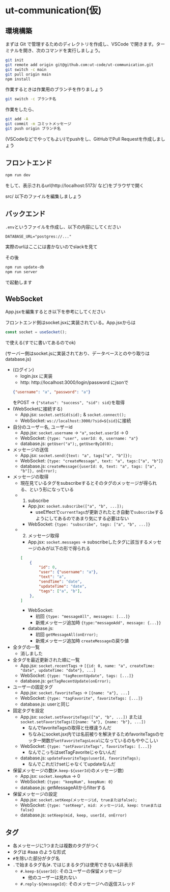 # ut-communication(仮)

## 環境構築

まずは Git で管理するためのディレクトリを作成し、VSCode で開きます。ターミナルを開き、次のコマンドを実行しましょう。

```bash
git init
git remote add origin git@github.com:ut-code/ut-communication.git
git switch -c main
git pull origin main
npm install
```

作業するときは作業用のブランチを作りましょう
```bash
git switch -c ブランチ名
```

作業をしたら、
```bash
git add -A
git commit -m コミットメッセージ
git push origin ブランチ名
```
(VSCodeなどでやってもよい)でpushをし、GitHubでPull Requestを作成しましょう

## フロントエンド

```bash
npm run dev
```
をして、表示されるurl(http://localhost:5173/ など)をブラウザで開く

src/ 以下のファイルを編集しましょう

## バックエンド

`.env`というファイルを作成し、以下の内容にしてください
```
DATABASE_URL="postgres://..."
```
実際のurlはここには書かないのでslackを見て

その後
```bash
npm run update-db
npm run server
```
で起動します

## WebSocket
App.jsxを編集するとき以下を参考にしてください

フロントエンド側はsocket.jsxに実装されている。App.jsxからは
```js
const socket = useSocket();
```
で使える(すでに書いてあるのでok)

(サーバー側はsocket.jsに実装されており、データベースとのやり取りはdatabase.js)

* (ログイン)
	* login.jsx に実装
	* http: http://localhost:3000/login/password にjsonで
	```json
	{"username": "a", "password": "a"}
	```
	をPOST -> `{"status": "success", "sid": sid}`を取得
* (WebSocketに接続する)
	* App.jsx: `socket.setSid(sid);` & `socket.connect();`
	* WebSocket: `ws://localhost:3000/?sid=${sid}`に接続
* 自分のユーザー名, ユーザーid
	* App.jsx: `socket.username` -> `"a"`, `socket.userId` -> 0
	* WebSocket: `{type: "user", userId: 0, username: "a"}`
	* database.js: `getUser("a");`, `getUserById(0);`
* メッセージの送信
	* App.jsx: `socket.send({text: "a", tags["a", "b"]});`
	* WebSocket: `{type: "createMessage", text: "a", tags:["a", "b"]}`
	* database.js: `createMessage({userId: 0, text: "a", tags: ["a", "b"]}, onError);`
* メッセージの取得
	* 現在見ているタグをsubscribeするとそのタグのメッセージが得られる、という形になっている
	* 1. subscribe
		* App.jsx: `socket.subscribe(["a", "b", ...]);`
			* useEffectで`currentTags`が更新されたとき自動で`subscribe`するようにしてあるのであまり気にする必要はない
		* WebSocket: `{type: "subscribe", tags: ["a", "b", ...]}`
	* 2. メッセージ取得
		* App.jsx: `socket.messages` -> subscribeしたタグに該当するメッセージのみが以下の形で得られる
		```json
		[
			{
				"id": 0,
				"user": {"username": "a"},
				"text": "a",
				"sendTime": "date",
				"updateTime": "date",
				"tags": ["a", "b"],
			},
		]
		```
		* WebSocket:
			* 初回 `{type: "messageAll", messages: [...]}`
			* 新規メッセージ追加時 `{type:"messageAdd", message: {...}}`
		* database.js: 
			* 初回 `getMessageAll(onError);`
			* 新規メッセージ追加時 `createMessage`の戻り値
* 全タグの一覧
	* 消しました
* 全タグを最近更新された順に一覧
	* App.jsx: `socket.recentTags` -> `[{id: 0, name: "a", createTime: "date", updateTime: "date"}, ...]`
	* WebSocket: `{type: "tagRecentUpdate", tags: [...]}`
	* database.js: `getTagRecentUpdate(onError);`
* ユーザーの固定タグ
	* App.jsx: `socket.favoriteTags` -> `[{name: "a"}, ...]`
	* WebSocket: `{type: "tagFavorite", favoriteTags: [...]}`
	* database.js: userと同じ
* 固定タグを設定
	* App.jsx: `socket.setFavoriteTags(["a", "b", ...])` または `socket.setFavoriteTags([{name: "a"}, {name: "b"}, ...])`
		* なんでfavoriteTagsの取得と仕様違うんだ
		* ちなみにsocket.jsx内では名前被りを解決するためfavoriteTagsのセッター関数が`setFavoriteTagsLocal`になっているのもややこしい
	* WebSocket: `{type: "setFavoriteTags", favoriteTags: [...]}`
		* なんでこっちはsetTagFavoriteじゃないんだ
	* database.js: `updateFavoriteTags(userId, favoriteTags);`
		* なんでこれだけsetじゃなくてupdateなんだ
* 保留メッセージの数(`#.keep-${userId}`のメッセージ数)
	* App.jsx: `socket.keepNum` -> 0
	* WebSocket: `{type: "keepNum", keepNum: 0}`
	* database.js: getMessageAllからfilterする
* 保留メッセージの設定
	* App.jsx: `socket.setKeep(メッセージid, trueまたはfalse);`
	* WebSocket: `{type: "setKeep", mid: メッセージid, keep: trueまたはfalse}`
	* database.js: `setKeep(mid, keep, userId, onError)`

## タグ
* 各メッセージに1つまたは複数のタグがつく
* タグは #aaa のような形式
* `#`を除いた部分がタグ名
* `.`で始まるタグ名(`#.`ではじまるタグ)は使用できない&非表示
	* `#.keep-${userId}`: そのユーザーの保留メッセージ
		* 他のユーザーは見れない
	* `#.reply-${messageId}`: そのメッセージへの返信スレッド
